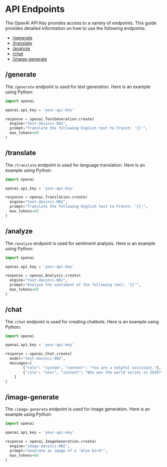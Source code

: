 # API Endpoints

The OpenAI API Key provides access to a variety of endpoints. This guide provides detailed information on how to use the following endpoints:

- [/generate](#generate)
- [/translate](#translate)
- [/analyze](#analyze)
- [/chat](#chat)
- [/image-generate](#image-generate)

## /generate

The `/generate` endpoint is used for text generation. Here is an example using Python:

```python
import openai

openai.api_key = 'your-api-key'

response = openai.TextGeneration.create(
  engine="text-davinci-002",
  prompt="Translate the following English text to French: '{}'",
  max_tokens=60
)
```

## /translate

The `/translate` endpoint is used for language translation. Here is an example using Python:

```python
import openai

openai.api_key = 'your-api-key'

response = openai.Translation.create(
  engine="text-davinci-002",
  prompt="Translate the following English text to French: '{}'",
  max_tokens=60
)
```

## /analyze

The `/analyze` endpoint is used for sentiment analysis. Here is an example using Python:

```python
import openai

openai.api_key = 'your-api-key'

response = openai.Analysis.create(
  engine="text-davinci-002",
  prompt="Analyze the sentiment of the following text: '{}'",
  max_tokens=60
)
```

## /chat

The `/chat` endpoint is used for creating chatbots. Here is an example using Python:

```python
import openai

openai.api_key = 'your-api-key'

response = openai.Chat.create(
  model="text-davinci-002",
  messages=[
        {"role": "system", "content": "You are a helpful assistant."},
        {"role": "user", "content": "Who won the world series in 2020?"},
    ]
)
```

## /image-generate

The `/image-generate` endpoint is used for image generation. Here is an example using Python:

```python
import openai

openai.api_key = 'your-api-key'

response = openai.ImageGeneration.create(
  engine="image-davinci-002",
  prompt="Generate an image of a 'blue bird'",
  max_tokens=60
)
```
